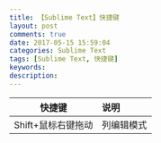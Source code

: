 ```yaml
---
title: 【Sublime Text】快捷键
layout: post
comments: true
date: 2017-05-15 15:59:04
categories: Sublime Text
tags: [Sublime Text, 快捷键]
keywords:
description:
---
```

| 快捷键                    | 说明                                           |
| ------------------------- | :--------------------------------------------- |
| Shift+鼠标右键拖动        | 列编辑模式                                     |
